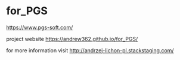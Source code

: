 # for_PGS
https://www.pgs-soft.com/

project website https://andrew362.github.io/for_PGS/

for more information visit http://andrzej-lichon-pl.stackstaging.com/
